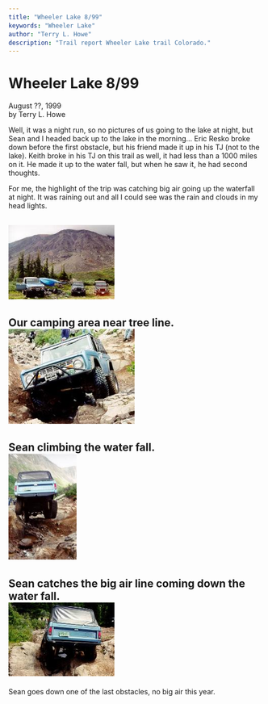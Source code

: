 ```yaml
---
title: "Wheeler Lake 8/99"
keywords: "Wheeler Lake"
author: "Terry L. Howe"
description: "Trail report Wheeler Lake trail Colorado."
---
```

# Wheeler Lake 8/99

August ??, 1999  
by Terry L. Howe  

Well, it was a night run, so no pictures of us going to the lake at night, but Sean and I headed back up to the lake in the morning... Eric Resko broke down before the first obstacle, but his friend made it up in his TJ (not to the lake). Keith broke in his TJ on this trail as well, it had less than a 1000 miles on it. He made it up to the water fall, but when he saw it, he had second thoughts.

For me, the highlight of the trip was catching big air going up the waterfall at night. It was raining out and all I could see was the rain and clouds in my head lights. 

![Wheeler Lake](/img/terry/trail/wl990704.jpg)  
---  
Our camping area near tree line.   
![Wheeler Lake](/img/terry/trail/wl990703.jpg)  
---  
Sean climbing the water fall.   
![Wheeler Lake](/img/terry/trail/wl990702.jpg)  
---  
Sean catches the big air line coming down the water fall.   
![Wheeler Lake](/img/terry/trail/wl990701.jpg)  
---  
Sean goes down one of the last obstacles, no big air this year.